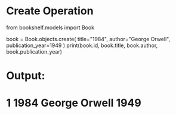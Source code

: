 # Create Operation

from bookshelf.models import Book

book = Book.objects.create(
    title="1984",
    author="George Orwell",
    publication_year=1949
)
print(book.id, book.title, book.author, book.publication_year)

# Output:
# 1 1984 George Orwell 1949